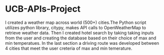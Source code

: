 # UCB-APIs-Project
I created a weather map across world (500+) cities.The Python script utilizes python library, citypy, makes API calls to OpenWeatherMap to retrieve weather data. 
Then I created hotel search by taking taking inputs from the user and creating the database based on their choice of max and min temperatues. 
In the last section a driving route was developed between 4 cities that meet the user creteria of max and min temerature. 

